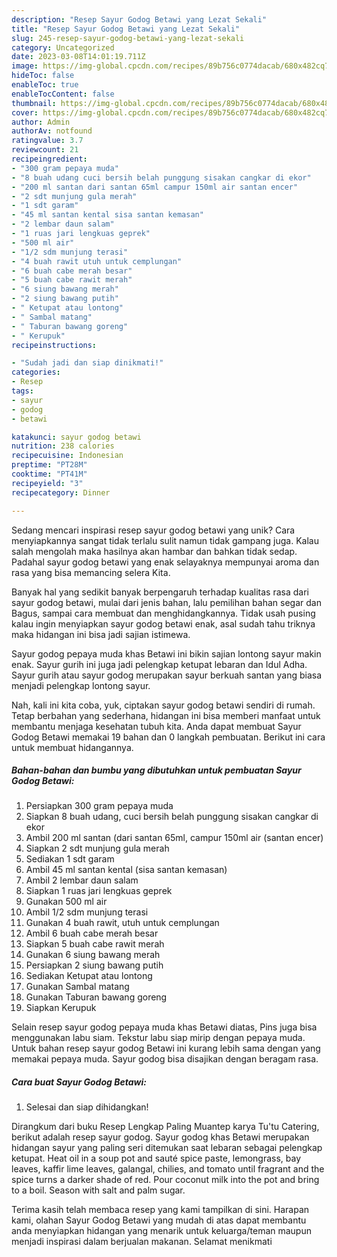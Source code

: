 ```yaml
---
description: "Resep Sayur Godog Betawi yang Lezat Sekali"
title: "Resep Sayur Godog Betawi yang Lezat Sekali"
slug: 245-resep-sayur-godog-betawi-yang-lezat-sekali
category: Uncategorized
date: 2023-03-08T14:01:19.711Z
image: https://img-global.cpcdn.com/recipes/89b756c0774dacab/680x482cq70/sayur-godog-betawi-foto-resep-utama.jpg
hideToc: false
enableToc: true
enableTocContent: false
thumbnail: https://img-global.cpcdn.com/recipes/89b756c0774dacab/680x482cq70/sayur-godog-betawi-foto-resep-utama.jpg
cover: https://img-global.cpcdn.com/recipes/89b756c0774dacab/680x482cq70/sayur-godog-betawi-foto-resep-utama.jpg
author: Admin
authorAv: notfound
ratingvalue: 3.7
reviewcount: 21
recipeingredient:
- "300 gram pepaya muda"
- "8 buah udang cuci bersih belah punggung sisakan cangkar di ekor"
- "200 ml santan dari santan 65ml campur 150ml air santan encer"
- "2 sdt munjung gula merah"
- "1 sdt garam"
- "45 ml santan kental sisa santan kemasan"
- "2 lembar daun salam"
- "1 ruas jari lengkuas geprek"
- "500 ml air"
- "1/2 sdm munjung terasi"
- "4 buah rawit utuh untuk cemplungan"
- "6 buah cabe merah besar"
- "5 buah cabe rawit merah"
- "6 siung bawang merah"
- "2 siung bawang putih"
- " Ketupat atau lontong"
- " Sambal matang"
- " Taburan bawang goreng"
- " Kerupuk"
recipeinstructions:

- "Sudah jadi dan siap dinikmati!"
categories:
- Resep
tags:
- sayur
- godog
- betawi

katakunci: sayur godog betawi 
nutrition: 238 calories
recipecuisine: Indonesian
preptime: "PT28M"
cooktime: "PT41M"
recipeyield: "3"
recipecategory: Dinner

---
```





Sedang mencari inspirasi resep sayur godog betawi yang unik? Cara menyiapkannya sangat tidak terlalu sulit namun tidak gampang juga. Kalau salah mengolah maka hasilnya akan hambar dan bahkan tidak sedap. Padahal sayur godog betawi yang enak selayaknya mempunyai aroma dan rasa yang bisa memancing selera Kita.





Banyak hal yang sedikit banyak berpengaruh terhadap kualitas rasa dari sayur godog betawi, mulai dari jenis bahan, lalu pemilihan bahan segar dan Bagus, sampai cara membuat dan menghidangkannya. Tidak usah pusing kalau ingin menyiapkan sayur godog betawi enak,      asal sudah tahu triknya maka hidangan ini bisa jadi sajian istimewa.














Sayur godog pepaya muda khas Betawi ini bikin sajian lontong sayur makin enak. Sayur gurih ini juga jadi pelengkap ketupat lebaran dan Idul Adha. Sayur gurih atau sayur godog merupakan sayur berkuah santan yang biasa menjadi pelengkap lontong sayur.






Nah, kali ini kita coba, yuk, ciptakan sayur godog betawi sendiri di rumah. Tetap berbahan yang sederhana, hidangan ini bisa memberi manfaat untuk membantu menjaga kesehatan tubuh kita. Anda dapat membuat Sayur Godog Betawi memakai 19 bahan dan 0 langkah pembuatan. Berikut ini cara untuk membuat hidangannya.

<!--inarticleads1-->

##### Bahan-bahan dan bumbu yang dibutuhkan untuk pembuatan Sayur Godog Betawi:

1. Persiapkan 300 gram pepaya muda
1. Siapkan 8 buah udang, cuci bersih belah punggung sisakan cangkar di ekor
1. Ambil 200 ml santan (dari santan 65ml, campur 150ml air (santan encer)
1. Siapkan 2 sdt munjung gula merah
1. Sediakan 1 sdt garam
1. Ambil 45 ml santan kental (sisa santan kemasan)
1. Ambil 2 lembar daun salam
1. Siapkan 1 ruas jari lengkuas geprek
1. Gunakan 500 ml air
1. Ambil 1/2 sdm munjung terasi
1. Gunakan 4 buah rawit, utuh untuk cemplungan
1. Ambil 6 buah cabe merah besar
1. Siapkan 5 buah cabe rawit merah
1. Gunakan 6 siung bawang merah
1. Persiapkan 2 siung bawang putih
1. Sediakan  Ketupat atau lontong
1. Gunakan  Sambal matang
1. Gunakan  Taburan bawang goreng
1. Siapkan  Kerupuk


Selain resep sayur godog pepaya muda khas Betawi diatas, Pins juga bisa menggunakan labu siam. Tekstur labu siap mirip dengan pepaya muda. Untuk bahan resep sayur godog Betawi ini kurang lebih sama dengan yang memakai pepaya muda. Sayur godog bisa disajikan dengan beragam rasa. 

<!--inarticleads2-->

##### Cara buat Sayur Godog Betawi:


1. Selesai dan siap dihidangkan!

Dirangkum dari buku Resep Lengkap Paling Muantep karya Tu&#39;tu Catering, berikut adalah resep sayur godog. Sayur godog khas Betawi merupakan hidangan sayur yang paling seri ditemukan saat lebaran sebagai pelengkap ketupat. Heat oil in a soup pot and sauté spice paste, lemongrass, bay leaves, kaffir lime leaves, galangal, chilies, and tomato until fragrant and the spice turns a darker shade of red. Pour coconut milk into the pot and bring to a boil. Season with salt and palm sugar. 

Terima kasih telah membaca resep yang kami tampilkan di sini. Harapan kami, olahan Sayur Godog Betawi yang mudah di atas dapat membantu anda menyiapkan hidangan yang menarik untuk keluarga/teman maupun menjadi inspirasi dalam berjualan makanan. Selamat menikmati
